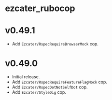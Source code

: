 # ezcater_rubocop

# v0.49.1
- Add `Ezcater/RspecRequireBrowserMock` cop.

# v0.49.0
- Initial release.
- Add `Ezcater/RspecRequireFeatureFlagMock` cop.
- Add `Ezcater/RspecDotNotSelfDot` cop.
- Add `Ezcater/StyleDig` cop.

